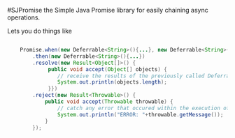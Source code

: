 #SJPromise
the Simple Java Promise library for easily chaining async operations.
 
Lets you do things like

```Java

    Promise.when(new Deferrable<String>(){...}, new Deferrable<String>(){...})
        .then(new Deferrable<String>(){...})
        .resolve(new Result<Object[]>() {
             public void accept(Object[] objects) {
                // receive the results of the previously called Deferrables.  
                System.out.println(objects.length);
             }})
        .reject(new Result<Throwable>() {
            public void accept(Throwable throwable) {
                // catch any error that occured within the execution of  
                System.out.println("ERROR: "+throwable.getMessage());
            }
        });
        

```